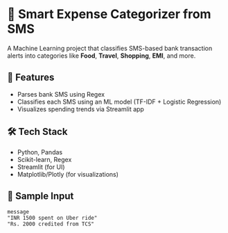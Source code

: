 # 💸 Smart Expense Categorizer from SMS

A Machine Learning project that classifies SMS-based bank transaction alerts into categories like **Food**, **Travel**, **Shopping**, **EMI**, and more.

## 🚀 Features
- Parses bank SMS using Regex
- Classifies each SMS using an ML model (TF-IDF + Logistic Regression)
- Visualizes spending trends via Streamlit app

## 🛠️ Tech Stack
- Python, Pandas
- Scikit-learn, Regex
- Streamlit (for UI)
- Matplotlib/Plotly (for visualizations)

## 🧪 Sample Input
```csv
message
"INR 1500 spent on Uber ride"
"Rs. 2000 credited from TCS"